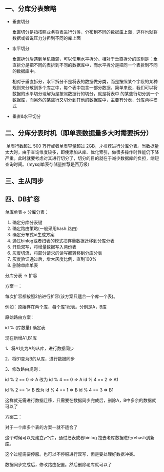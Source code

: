 ## 一、分库分表策略

- 垂直切分

  垂直切分是指按照业务将表进行分类，分布到不同的数据库上面，这样也就将数据或者说压力分担到不同的库上面

- 水平切分

  垂直拆分后遇到单机瓶颈，可以使用水平拆分。相对于垂直拆分的区别是：垂直拆分是把不同的表拆到不同的数据库中，而水平拆分是把同一个表拆到不同的数据库中。

   相对于垂直拆分，水平拆分不是将表的数据做分类，而是按照某个字段的某种规则来分散到多个库之中，每个表中包含一部分数据。简单来说，我们可以将数据的水平切分理解为是按照数据行的切分，就是将表中 的某些行切分到一个数据库，而另外的某些行又切分到其他的数据库中，主要有分表，分库两种模式

- 垂直&水平切分

## 二、分库分表时机（即单表数据量多大时需要拆分）

​          单表行数超过 500 万行或者单表容量超过 2GB，才推荐进行分库分表。当数据量太大时，由于查询维度较多，即使添加从库、优化索引，做很多操作时性能仍下降严重。此时就要考虑对其进行切分了，切分的目的就在于减少数据库的负担，缩短查询时间。（mysql单表存储量推荐是百万级）

## 三、主从同步



## 四、DB扩容

单库单表-> 分库分表：

1. 确定分库分表键
2. 确定路由策略(一般采用hash 路由)
3. 确定分布式id生成方案
4. 通过binlog或者扫表的模式把存量数据迁移到分库分表
5. 开启双写，将增量数据写入两份表
6. 灰度切流，将部分请求的读写都转移到分库分表
7. 灰度验证通过后，增大灰度比例，直到100%
8. 删除单库单表

分库分表 -> 扩容

方案一：

每次扩容都按照2倍进行扩容(该方案只适合一个库一个表)。

例如：原始存在两个库，每个库1张表。分别是A，B库

原始路由方案：

id % (库数量) 确定表

现在新增A1,B1库

1、将A1变为A的从库，进行数据同步

2、将B1变为B的从库，进行数据同步

3、修改路由规则：

id % 2 == 0 => A 改为 id % 4 == 0 => A  id % 4 == 2 => A1

id % 2 == 1> B 改为 id % 4 == 1 => B  id % 4 == 3 => B1

这样就无需进行数据迁移，只需要在数据同步完成后，删除A，B中多余的数据就可以了

方案二：

对于一个库多个表的方案一就不适合了

这个时候可以先建立y个库，通过扫表或者binlog 拉去老库数据进行rehash到新库。

这个过程需要停服。也可以不停服进行双写，但是要处理好数据冲突。

数据同步完成后，修改路由配置。然后删除老库就可以了

